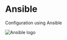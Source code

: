 # Ansible
Configuration using Ansible

![Ansible logo](https://github.com/poojan1812/Ansible/blob/master/ansible.png)

